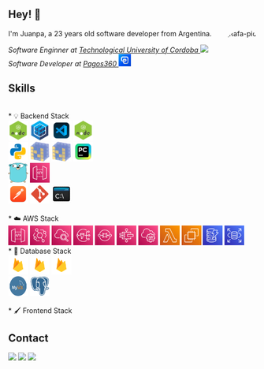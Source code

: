 ## Hey! 👋

<img align="right" alt="Rafa-pic" height="150" style="border-radius: 50px 20px;" src="https://c.tenor.com/y_7uVd2lqkMAAAAC/dog-wink.gif">

I'm Juanpa, a 23 years old software developer from Argentina.

<p><em>Software Enginner at <a href="https://utn.edu.ar/es/">Technological University of Cordoba </a><img src="https://media.giphy.com/media/fYSnHlufseco8Fh93Z/giphy.gif" width="30"></br>Software Developer at <a href="https://www.pagos360.com/">Pagos360 </a><img src="assets\others\18384738.png" width="25"> 
</em></p>

## Skills
<br>
* 💡 Backend Stack
<br>
<div style="display: inline-block;">
  <img width="40" height="40" src="assets\back\nodeJs.png" />
  <img width="40" height="40" src="assets\back\sequelize.png" />
  <img width="40" height="40" src="assets\back\vsc.png" />
  <img width="40" height="40" src="assets\back\nodeJs.png" />
<div>
<div style="display: inline-block;">
  <img width="40" height="40" src="assets\back\python.png" />
  <img width="40" height="40" src="assets\back\numpy.png" />
  <img width="40" height="40" src="assets\back\numpy.png" />
  <img width="40" height="40" src="assets\back\pycharm.png" />
<div>
<div style="display: inline-block;">
  <img width="40" height="40" src="assets\back\go.png" />
  <img width="40" height="40" src="assets\aws\API Gateway.png" />
<div>
<div style="display: inline-block;">
  <img width="40" height="40" src="assets\back\postman.png" />
  <img width="40" height="40" src="assets\back\git.png" />
  <img width="40" height="40" src="assets\back\cmd.png" />
<div>

<br>
* ☁️ AWS Stack
<br>
<div style="display: inline-block;">
  <img width="40" height="40" src="assets\aws\API Gateway.png" />
  <img width="40" height="40" src="assets\aws\EventBridge.png" />
  <img width="40" height="40" src="assets\aws\CloudWatch.png" />
  <img width="40" height="40" src="assets\aws\Simple Notification Service.png" />
  <img width="40" height="40" src="assets\aws\Simple Queue Service.png" />
  <img width="40" height="40" src="assets\aws\Step Functions.png" />
  <img width="40" height="40" src="assets\aws\Systems Manager.png" />
</div>
<div style="display: inline-block;">
  <img width="40" height="40" src="assets\aws\Lambda.png" />
  <img width="40" height="40" src="assets\aws\EC2.png" />
</div>
<div style="display: inline-block;">
  <img width="40" height="40" src="assets\aws\DynamoDB.png" />
  <img width="40" height="40" src="assets\aws\RDS.png" />
</div>

<br>
* 🌱 Database Stack
<br>
<div style="display: inline-block;">
  <img width="40" height="40" src="assets\db\firebase.png" />
  <img width="40" height="40" src="assets\db\firebase.png" />
  <img width="40" height="40" src="assets\db\firebase.png" />
<div>
<div style="display: inline-block;">
  <img width="40" height="40" src="assets\db\mysql.png" />
  <img width="40" height="40" src="assets\db\postgres.png" />
<div>

</div>

<br>
* 🖌️ Frontend Stack
<br>
<div style="display: inline-block;">

<div>

## Contact

<div> 
  <a href="https://www.linkedin.com/in/juanpablodonalisio/" target="_blank"><img src="https://img.shields.io/badge/-LinkedIn-%230077B5?style=for-the-badge&logo=linkedin&logoColor=white" target="_blank"></a> 
  <a href="https://instagram.com/juanpa_donalisio" target="_blank"><img src="https://img.shields.io/badge/-Instagram-%23E4405F?style=for-the-badge&logo=instagram&logoColor=white" target="_blank"></a>
   <a href = "mailto:juampa1075@gmail.com"><img src="https://img.shields.io/badge/-Gmail-%23333?style=for-the-badge&logo=gmail&logoColor=white" target="_blank"></a>
</div>
